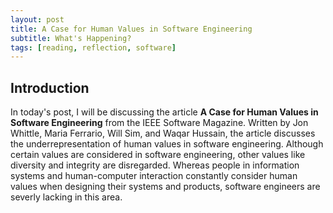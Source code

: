 ```yaml
---
layout: post
title: A Case for Human Values in Software Engineering
subtitle: What's Happening?
tags: [reading, reflection, software]
---
```


## Introduction
In today's post, I will be discussing the article **A Case for Human Values in Software Engineering** from the IEEE Software Magazine. Written by Jon Whittle, Maria Ferrario, Will Sim, and Waqar Hussain, the article discusses the underrepresentation of human values in software engineering. Although certain values are considered in software engineering, other values like diversity and integrity are disregarded. Whereas people in information systems and human-computer interaction constantly consider human values when designing their systems and products, software engineers are severly lacking in this area. 

